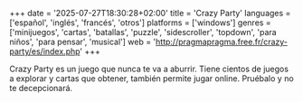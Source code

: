 +++
date = '2025-07-27T18:30:28+02:00'
title = 'Crazy Party'
languages = ['español', 'inglés', 'francés', 'otros']
platforms = ['windows']
genres = ['minijuegos', 'cartas', 'batallas', 'puzzle', 'sidescroller', 'topdown', 'para niños', 'para pensar', 'musical']
web = 'http://pragmapragma.free.fr/crazy-party/es/index.php'
+++

Crazy Party es un juego que nunca te va a aburrir. Tiene cientos de juegos a explorar y cartas que obtener, también permite jugar online. Pruébalo y no te decepcionará.

